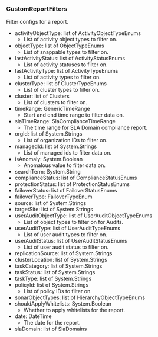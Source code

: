 ### CustomReportFilters
Filter configs for a report.

- activityObjectType: list of ActivityObjectTypeEnums
  - List of activity object types to filter on.
- objectType: list of ObjectTypeEnums
  - List of snappable types to filter on.
- lastActivityStatus: list of ActivityStatusEnums
  - List of activity statuses to filter on.
- lastActivityType: list of ActivityTypeEnums
  - List of activity types to filter on.
- clusterType: list of ClusterTypeEnums
  - List of cluster types to filter on.
- cluster: list of Clusters
  - List of clusters to filter on.
- timeRange: GenericTimeRange
  - Start and end time range to filter data on.
- slaTimeRange: SlaComplianceTimeRange
  - The time range for SLA Domain compliance report.
- orgId: list of System.Strings
  - List of organization IDs to filter on.
- managedId: list of System.Strings
  - List of managed ids to filter data on.
- isAnomaly: System.Boolean
  - Anomalous value to filter data on.
- searchTerm: System.String
- complianceStatus: list of ComplianceStatusEnums
- protectionStatus: list of ProtectionStatusEnums
- failoverStatus: list of FailoverStatusEnums
- failoverType: FailoverTypeEnum
- source: list of System.Strings
- targetSite: list of System.Strings
- userAuditObjectType: list of UserAuditObjectTypeEnums
  - List of object types to filter on for Audits.
- userAuditType: list of UserAuditTypeEnums
  - List of user audit types to filter on.
- userAuditStatus: list of UserAuditStatusEnums
  - List of user audit status to filter on.
- replicationSource: list of System.Strings
- clusterLocation: list of System.Strings
- taskCategory: list of System.Strings
- taskStatus: list of System.Strings
- taskType: list of System.Strings
- policyId: list of System.Strings
  - List of policy IDs to filter on.
- sonarObjectTypes: list of HierarchyObjectTypeEnums
- shouldApplyWhitelists: System.Boolean
  - Whether to apply whitelists for the report.
- date: DateTime
  - The date for the report.
- slaDomain: list of SlaDomains
